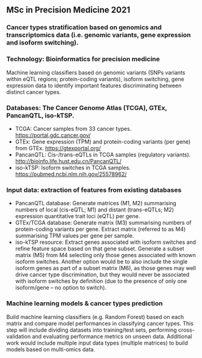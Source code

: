 ## MSc in Precision Medicine 2021

###  Cancer types stratification based on genomics and transcriptomics data (i.e. genomic variants, gene expression and isoform switching).

### Technology: Bioinformatics for precision medicine
Machine learning classifiers based on genomic variants (SNPs variants within eQTL regions; protein-coding variants), isoform switching, gene expression data to identify important features discriminating between distinct cancer types.

### Databases: The Cancer Genome Atlas (TCGA), GTEx, PancanQTL, iso-kTSP.
* TCGA: Cancer samples from 33 cancer types. https://portal.gdc.cancer.gov/
* GTEx: Gene expression (TPM) and protein-coding variants (per gene) from GTEx.
https://gtexportal.org/
* PancanQTL: Cis-/trans-eQTLs in TCGA samples (regulatory variants). http://bioinfo.life.hust.edu.cn/PancanQTL/
* iso-kTSP: Isoform switches in TCGA samples.
https://pubmed.ncbi.nlm.nih.gov/25578962/

### Input data: extraction of features from existing databases
* PancanQTL database: Generate matrices (M1, M2) summarising numbers of local (cis-eQTL; M1) and distant (trans-eQTLs; M2) expression quantitative trait loci (eQTL) per gene.
* GTEx/TCGA database: Generate matrix (M3) summarising numbers of protein-coding variants per gene. Extract matrix (referred to as M4) summarising TPM values per gene per sample.
* iso-kTSP resource: Extract genes associated with isoform switches and refine feature space based on that gene subset. Generate a subset matrix (M5) from M4 selecting only those genes associated with known isoform switches. Another option would be to also include the single isoform genes as part of a subset matrix (M6), as those genes may well drive cancer type discrimination, but they would never be associated with isoform switches by definition (due to the presence of only one isoform/gene – no option to switch).

### Machine learning models & cancer types prediction
Build machine learning classifiers (e.g. Random Forest) based on each matrix and compare model performances in classifying cancer types. This step will include dividing datasets into training/test sets, performing cross-validation and evaluating performance metrics on unseen data. Additional work would include multiple input data types (multiple matrices) to build models based on multi-omics data.
